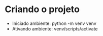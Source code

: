 # Criando o projeto

- Iniciado ambiente: python -m venv venv
- Ativando ambiente: venv/scripts/activate

